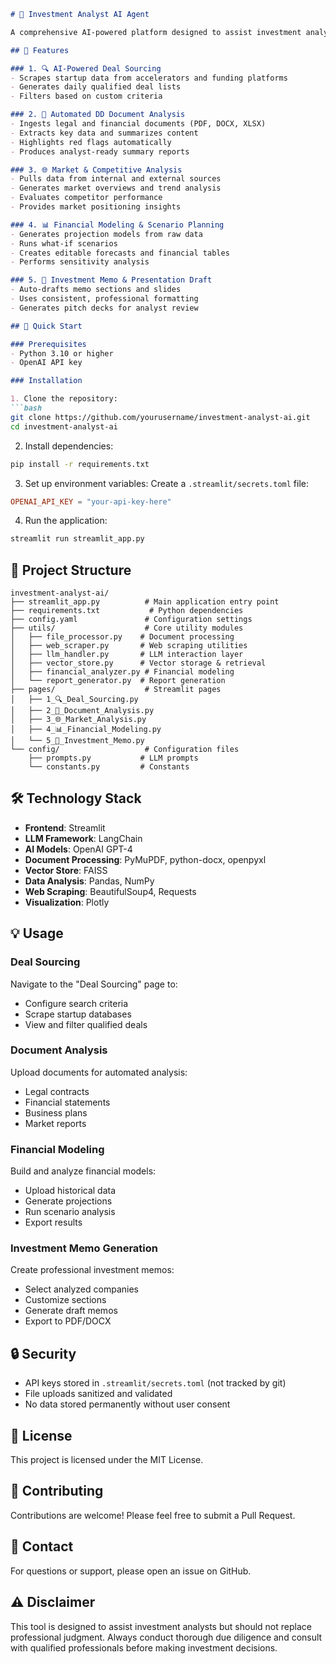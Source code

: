 ```markdown
# 💼 Investment Analyst AI Agent

A comprehensive AI-powered platform designed to assist investment analysts in due diligence, financial modeling, and investment memo generation. This tool accelerates deal sourcing, reduces manual effort, and improves decision-making quality.

## 🎯 Features

### 1. 🔍 AI-Powered Deal Sourcing
- Scrapes startup data from accelerators and funding platforms
- Generates daily qualified deal lists
- Filters based on custom criteria

### 2. 📄 Automated DD Document Analysis
- Ingests legal and financial documents (PDF, DOCX, XLSX)
- Extracts key data and summarizes content
- Highlights red flags automatically
- Produces analyst-ready summary reports

### 3. 🌐 Market & Competitive Analysis
- Pulls data from internal and external sources
- Generates market overviews and trend analysis
- Evaluates competitor performance
- Provides market positioning insights

### 4. 📊 Financial Modeling & Scenario Planning
- Generates projection models from raw data
- Runs what-if scenarios
- Creates editable forecasts and financial tables
- Performs sensitivity analysis

### 5. 📝 Investment Memo & Presentation Draft
- Auto-drafts memo sections and slides
- Uses consistent, professional formatting
- Generates pitch decks for analyst review

## 🚀 Quick Start

### Prerequisites
- Python 3.10 or higher
- OpenAI API key

### Installation

1. Clone the repository:
```bash
git clone https://github.com/yourusername/investment-analyst-ai.git
cd investment-analyst-ai
```

2. Install dependencies:
```bash
pip install -r requirements.txt
```

3. Set up environment variables:
Create a `.streamlit/secrets.toml` file:
```toml
OPENAI_API_KEY = "your-api-key-here"
```

4. Run the application:
```bash
streamlit run streamlit_app.py
```

## 📁 Project Structure

```
investment-analyst-ai/
├── streamlit_app.py          # Main application entry point
├── requirements.txt           # Python dependencies
├── config.yaml               # Configuration settings
├── utils/                    # Core utility modules
│   ├── file_processor.py    # Document processing
│   ├── web_scraper.py       # Web scraping utilities
│   ├── llm_handler.py       # LLM interaction layer
│   ├── vector_store.py      # Vector storage & retrieval
│   ├── financial_analyzer.py # Financial modeling
│   └── report_generator.py  # Report generation
├── pages/                    # Streamlit pages
│   ├── 1_🔍_Deal_Sourcing.py
│   ├── 2_📄_Document_Analysis.py
│   ├── 3_🌐_Market_Analysis.py
│   ├── 4_📊_Financial_Modeling.py
│   └── 5_📝_Investment_Memo.py
└── config/                   # Configuration files
    ├── prompts.py           # LLM prompts
    └── constants.py         # Constants
```

## 🛠️ Technology Stack

- **Frontend**: Streamlit
- **LLM Framework**: LangChain
- **AI Models**: OpenAI GPT-4
- **Document Processing**: PyMuPDF, python-docx, openpyxl
- **Vector Store**: FAISS
- **Data Analysis**: Pandas, NumPy
- **Web Scraping**: BeautifulSoup4, Requests
- **Visualization**: Plotly

## 💡 Usage

### Deal Sourcing
Navigate to the "Deal Sourcing" page to:
- Configure search criteria
- Scrape startup databases
- View and filter qualified deals

### Document Analysis
Upload documents for automated analysis:
- Legal contracts
- Financial statements
- Business plans
- Market reports

### Financial Modeling
Build and analyze financial models:
- Upload historical data
- Generate projections
- Run scenario analysis
- Export results

### Investment Memo Generation
Create professional investment memos:
- Select analyzed companies
- Customize sections
- Generate draft memos
- Export to PDF/DOCX

## 🔒 Security

- API keys stored in `.streamlit/secrets.toml` (not tracked by git)
- File uploads sanitized and validated
- No data stored permanently without user consent

## 📝 License

This project is licensed under the MIT License.

## 🤝 Contributing

Contributions are welcome! Please feel free to submit a Pull Request.

## 📧 Contact

For questions or support, please open an issue on GitHub.

## ⚠️ Disclaimer

This tool is designed to assist investment analysts but should not replace professional judgment. Always conduct thorough due diligence and consult with qualified professionals before making investment decisions.
```
